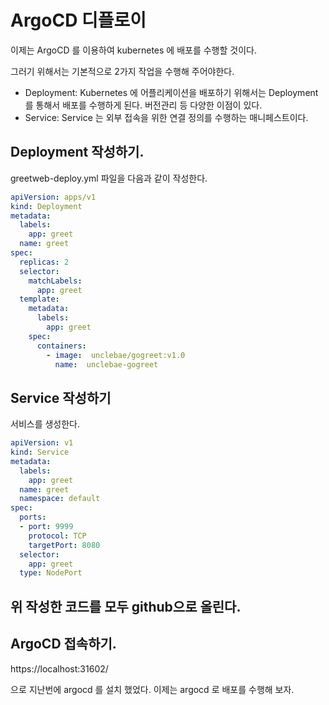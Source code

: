 # ArgoCD 디플로이 

이제는 ArgoCD 를 이용하여 kubernetes 에 배포를 수행할 것이다. 

그러기 위해서는 기본적으로 2가지 작업을 수행해 주어야한다. 

- Deployment: Kubernetes 에 어플리케이션을 배포하기 위해서는 Deployment 를 통해서 배포를 수행하게 된다. 버전관리 등 다양한 이점이 있다. 
- Service: Service 는 외부 접속을 위한 연결 정의를 수행하는 매니페스트이다. 

## Deployment 작성하기. 

greetweb-deploy.yml 파일을 다음과 같이 작성한다. 

```yml
apiVersion: apps/v1
kind: Deployment
metadata:
  labels:
    app: greet
  name: greet 
spec:
  replicas: 2
  selector:
    matchLabels:
      app: greet
  template:
    metadata:
      labels:
        app: greet 
    spec:
      containers:
        - image:  unclebae/gogreet:v1.0
          name:  unclebae-gogreet
```

## Service 작성하기 

서비스를 생성한다. 

```yml
apiVersion: v1
kind: Service
metadata:
  labels:
    app: greet
  name: greet
  namespace: default 
spec:
  ports:
  - port: 9999
    protocol: TCP
    targetPort: 8080
  selector:
    app: greet
  type: NodePort

```

## 위 작성한 코드를 모두 github으로 올린다. 

## ArgoCD 접속하기. 

https://localhost:31602/

으로 지난번에 argocd 를 설치 했었다. 이제는 argocd 로 배포를 수행해 보자. 

